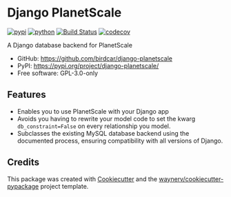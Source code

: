 # Django PlanetScale


[![pypi](https://img.shields.io/pypi/v/django-planetscale.svg)](https://pypi.org/project/django-planetscale/)
[![python](https://img.shields.io/pypi/pyversions/django-planetscale.svg)](https://pypi.org/project/django-planetscale/)
[![Build Status](https://github.com/birdcar/django-planetscale/actions/workflows/dev.yml/badge.svg)](https://github.com/birdcar/django-planetscale/actions/workflows/dev.yml)
[![codecov](https://codecov.io/gh/birdcar/django-planetscale/branch/main/graphs/badge.svg)](https://codecov.io/github/birdcar/django-planetscale)



A Django database backend for PlanetScale

* GitHub: <https://github.com/birdcar/django-planetscale>
* PyPI: <https://pypi.org/project/django-planetscale/>
* Free software: GPL-3.0-only

## Features

* Enables you to use PlanetScale with your Django app
* Avoids you having to rewrite your model code to set the kwarg `db_constraint=False` on every relationship you model.
* Subclasses the existing MySQL database backend using the documented process, ensuring compatibility with all versions of Django.

## Credits

This package was created with [Cookiecutter](https://github.com/audreyr/cookiecutter) and the [waynerv/cookiecutter-pypackage](https://github.com/waynerv/cookiecutter-pypackage) project template.
